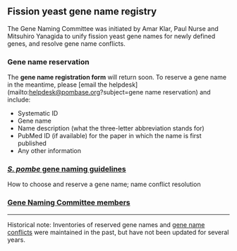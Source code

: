 ## Fission yeast gene name registry

The Gene Naming Committee was initiated by Amar Klar, Paul Nurse and
Mitsuhiro Yanagida to unify fission yeast gene names for newly defined
genes, and resolve gene name conflicts.

### Gene name reservation

The **gene name registration form** will return soon. To reserve a
gene name in the meantime, please 
[email the helpdesk](mailto:helpdesk@pombase.org?subject=gene name reservation)
and include:

 -  Systematic ID
 -  Gene name
 -  Name description (what the three-letter abbreviation stands for)
 -  PubMed ID (if available) for the paper in which the name is first published
 -  Any other information

### [*S. pombe* gene naming guidelines](submit-data/gene-naming-guidelines)

How to choose and reserve a gene name; name conflict resolution

### [Gene Naming Committee members](submit-data/gene-naming-committee-members)

-----

Historical note: Inventories of reserved gene names and 
[gene name conflicts](submit-data/gene-name-conflicts) were maintained
in the past, but have not been updated for several years.
